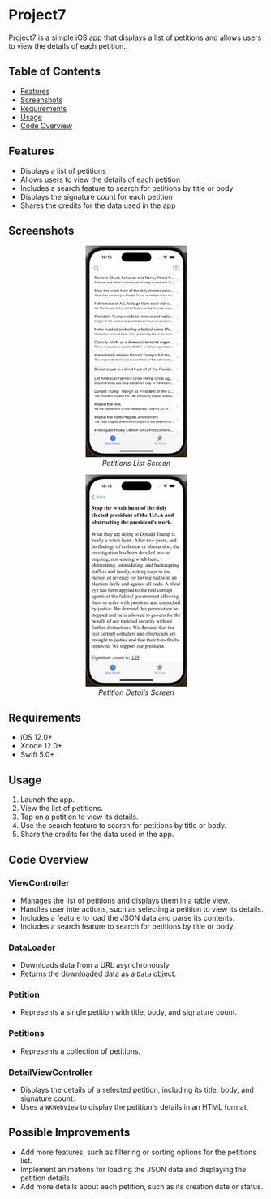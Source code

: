 # Project7

Project7 is a simple iOS app that displays a list of petitions and allows users to view the details of each petition.

## Table of Contents

* [Features](#features)
* [Screenshots](#screenshots)
* [Requirements](#requirements)
* [Usage](#usage)
* [Code Overview](#code-overview)

## Features

* Displays a list of petitions
* Allows users to view the details of each petition
* Includes a search feature to search for petitions by title or body
* Displays the signature count for each petition
* Shares the credits for the data used in the app

## Screenshots

<p align="center">
  <img src="screenshots/petitions_list.png" alt="Petitions List" width="200"/>
  <br/>
  <em>Petitions List Screen</em>
</p>

<p align="center">
  <img src="screenshots/petition_details.png" alt="Petition Details" width="200"/>
  <br/>
  <em>Petition Details Screen</em>
</p>

## Requirements

* iOS 12.0+
* Xcode 12.0+
* Swift 5.0+

## Usage

1. Launch the app.
2. View the list of petitions.
3. Tap on a petition to view its details.
4. Use the search feature to search for petitions by title or body.
5. Share the credits for the data used in the app.

## Code Overview

### ViewController

* Manages the list of petitions and displays them in a table view.
* Handles user interactions, such as selecting a petition to view its details.
* Includes a feature to load the JSON data and parse its contents.
* Includes a search feature to search for petitions by title or body.

### DataLoader

* Downloads data from a URL asynchronously.
* Returns the downloaded data as a `Data` object.

### Petition

* Represents a single petition with title, body, and signature count.

### Petitions

* Represents a collection of petitions.

### DetailViewController

* Displays the details of a selected petition, including its title, body, and signature count.
* Uses a `WKWebView` to display the petition's details in an HTML format.

## Possible Improvements

* Add more features, such as filtering or sorting options for the petitions list.
* Implement animations for loading the JSON data and displaying the petition details.
* Add more details about each petition, such as its creation date or status.
